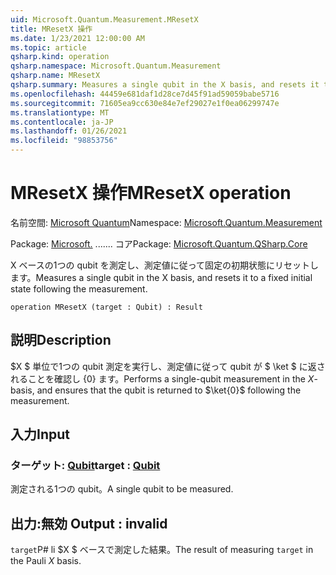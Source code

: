 ```yaml
---
uid: Microsoft.Quantum.Measurement.MResetX
title: MResetX 操作
ms.date: 1/23/2021 12:00:00 AM
ms.topic: article
qsharp.kind: operation
qsharp.namespace: Microsoft.Quantum.Measurement
qsharp.name: MResetX
qsharp.summary: Measures a single qubit in the X basis, and resets it to a fixed initial state following the measurement.
ms.openlocfilehash: 44459e681daf1d28ce7d45f91ad59059babe5716
ms.sourcegitcommit: 71605ea9cc630e84e7ef29027e1f0ea06299747e
ms.translationtype: MT
ms.contentlocale: ja-JP
ms.lasthandoff: 01/26/2021
ms.locfileid: "98853756"
---
```

# <a name="mresetx-operation"></a><span data-ttu-id="3b404-102">MResetX 操作</span><span class="sxs-lookup"><span data-stu-id="3b404-102">MResetX operation</span></span>

<span data-ttu-id="3b404-103">名前空間: [Microsoft Quantum](xref:Microsoft.Quantum.Measurement)</span><span class="sxs-lookup"><span data-stu-id="3b404-103">Namespace: [Microsoft.Quantum.Measurement](xref:Microsoft.Quantum.Measurement)</span></span>

<span data-ttu-id="3b404-104">Package: [Microsoft.](https://nuget.org/packages/Microsoft.Quantum.QSharp.Core) ....... コア</span><span class="sxs-lookup"><span data-stu-id="3b404-104">Package: [Microsoft.Quantum.QSharp.Core](https://nuget.org/packages/Microsoft.Quantum.QSharp.Core)</span></span>


<span data-ttu-id="3b404-105">X ベースの1つの qubit を測定し、測定値に従って固定の初期状態にリセットします。</span><span class="sxs-lookup"><span data-stu-id="3b404-105">Measures a single qubit in the X basis, and resets it to a fixed initial state following the measurement.</span></span>

```qsharp
operation MResetX (target : Qubit) : Result
```


## <a name="description"></a><span data-ttu-id="3b404-106">説明</span><span class="sxs-lookup"><span data-stu-id="3b404-106">Description</span></span>

<span data-ttu-id="3b404-107">$X $ 単位で1つの qubit 測定を実行し、測定値に従って qubit が $ \ket $ に返されることを確認し {0} ます。</span><span class="sxs-lookup"><span data-stu-id="3b404-107">Performs a single-qubit measurement in the $X$-basis, and ensures that the qubit is returned to $\ket{0}$ following the measurement.</span></span>

## <a name="input"></a><span data-ttu-id="3b404-108">入力</span><span class="sxs-lookup"><span data-stu-id="3b404-108">Input</span></span>

### <a name="target--qubit"></a><span data-ttu-id="3b404-109">ターゲット: [Qubit](xref:microsoft.quantum.lang-ref.qubit)</span><span class="sxs-lookup"><span data-stu-id="3b404-109">target : [Qubit](xref:microsoft.quantum.lang-ref.qubit)</span></span>

<span data-ttu-id="3b404-110">測定される1つの qubit。</span><span class="sxs-lookup"><span data-stu-id="3b404-110">A single qubit to be measured.</span></span>



## <a name="output--__invalidresult__"></a><span data-ttu-id="3b404-111">出力:__無効 <Result>__</span><span class="sxs-lookup"><span data-stu-id="3b404-111">Output : __invalid<Result>__</span></span>

<span data-ttu-id="3b404-112">`target`P# li $X $ ベースで測定した結果。</span><span class="sxs-lookup"><span data-stu-id="3b404-112">The result of measuring `target` in the Pauli $X$ basis.</span></span>